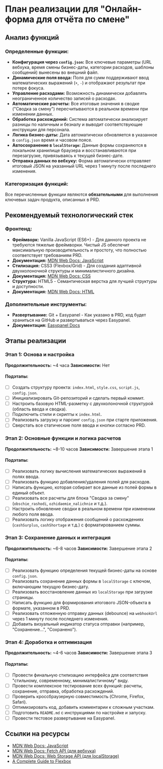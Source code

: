 # План реализации для "Онлайн-форма для отчёта по смене"

## Анализ функций
### Определенные функции:
- **Конфигурация через `config.json`:** Все ключевые параметры (URL вебхука, время смены бизнес-даты, категории расходов, шаблоны сообщений) вынесены во внешний файл.
- **Динамические поля ввода:** Поля для сумм поддерживают ввод математических выражений (`+`, `-`) и отображают результат при потере фокуса.
- **Управление расходами:** Возможность динамически добавлять неограниченное количество записей о расходах.
- **Автоматические расчеты:** Все итоговые значения в сводке ("Сводка за смену") пересчитываются в реальном времени при изменении данных.
- **Обработка расхождений:** Система автоматически анализирует разницы по наличным и безналу и выводит соответствующие инструкции для персонала.
- **Логика бизнес-даты:** Дата автоматически обновляется в указанное в `config.json` время и часовом поясе.
- **Автосохранение в `localStorage`:** Данные формы сохраняются в локальном хранилище браузера и восстанавливаются при перезагрузке, привязываясь к текущей бизнес-дате.
- **Отправка данных по вебхуку:** Форма автоматически отправляет итоговый JSON на указанный URL через 1 минуту после последнего изменения.

### Категоризация функций:
Все перечисленные функции являются **обязательными** для выполнения ключевых задач продукта, описанных в PRD.

## Рекомендуемый технологический стек
### Фронтенд:
- **Фреймворк:** Vanilla JavaScript (ES6+) - Для данного проекта не требуются тяжелые фреймворки. Чистый JS обеспечит максимальную производительность и простоту, что полностью соответствует требованиям PRD.
- **Документация:** [MDN Web Docs: JavaScript](https://developer.mozilla.org/ru/docs/Web/JavaScript)
- **Стилизация:** CSS3 (Flexbox/Grid) - Для создания адаптивной двухколоночной структуры и минималистичного дизайна.
- **Документация:** [MDN Web Docs: CSS](https://developer.mozilla.org/ru/docs/Web/CSS)
- **Структура:** HTML5 - Семантическая верстка для лучшей структуры и доступности.
- **Документация:** [MDN Web Docs: HTML](https://developer.mozilla.org/ru/docs/Web/HTML)

### Дополнительные инструменты:
- **Развертывание:** Git + Easypanel - Как указано в PRD, код будет храниться на GitHub и развертываться через Easypanel.
- **Документация:** [Easypanel Docs](https://easypanel.io/docs/)

## Этапы реализации

### Этап 1: Основа и настройка
**Продолжительность:** ~4 часа
**Зависимости:** Нет

#### Подэтапы:
- [ ] Создать структуру проекта: `index.html`, `style.css`, `script.js`, `config.json`.
- [ ] Инициализировать Git-репозиторий и сделать первый коммит.
- [ ] Настроить базовую HTML-разметку с двухколоночной структурой (область ввода и сводка).
- [ ] Подключить стили и скрипты к `index.html`.
- [ ] Реализовать загрузку и парсинг `config.json` при старте приложения.
- [ ] Сверстать все статические поля ввода и кнопки согласно PRD.

### Этап 2: Основные функции и логика расчетов
**Продолжительность:** ~8-10 часов
**Зависимости:** Завершение этапа 1

#### Подэтапы:
- [ ] Реализовать логику вычисления математических выражений в полях ввода.
- [ ] Реализовать функцию добавления/удаления полей для расходов.
- [ ] Написать функцию, которая собирает все данные из полей формы в единый объект.
- [ ] Реализовать все расчеты для блока "Сводка за смену" (`obschie_rashodi`, `ozhidaemie_nalichnie` и т.д.).
- [ ] Настроить обновление сводки в реальном времени при изменении любого поля ввода.
- [ ] Реализовать логику отображения сообщений о расхождениях (`cashSurplus`, `cashShortage` и т.д.) с форматированием суммы.

### Этап 3: Сохранение данных и интеграция
**Продолжительность:** ~6-8 часов
**Зависимости:** Завершение этапа 2

#### Подэтапы:
- [ ] Реализовать функцию определения текущей бизнес-даты на основе `config.json`.
- [ ] Реализовать сохранение данных формы в `localStorage` с ключом, включающим текущую бизнес-дату.
- [ ] Реализовать восстановление данных из `localStorage` при загрузке страницы.
- [ ] Написать функцию для формирования итогового JSON-объекта в формате, указанном в PRD.
- [ ] Реализовать отложенную отправку данных (debounce) на `webhookUrl` через 1 минуту после последнего изменения.
- [ ] Добавить визуальный индикатор статуса отправки (например, "Сохранение...", "Сохранено").

### Этап 4: Доработка и оптимизация
**Продолжительность:** ~4-6 часов
**Зависимости:** Завершение этапа 3

#### Подэтапы:
- [ ] Провести финальную стилизацию интерфейса для соответствия "стильному, современному, минималистичному" виду.
- [ ] Провести комплексное тестирование всех функций: расчеты, сохранение, отправка, обработка расхождений.
- [ ] Проверить кроссбраузерную совместимость (Chrome, Firefox, Safari).
- [ ] Оптимизировать код, добавить комментарии к сложным участкам.
- [ ] Подготовить `README.md` с инструкциями по настройке и запуску.
- [ ] Провести тестовое развертывание на Easypanel.

## Ссылки на ресурсы
- [MDN Web Docs: JavaScript](https://developer.mozilla.org/ru/docs/Web/JavaScript)
- [MDN Web Docs: Fetch API (для вебхука)](https://developer.mozilla.org/ru/docs/Web/API/Fetch_API)
- [MDN Web Docs: Web Storage API (для localStorage)](https://developer.mozilla.org/ru/docs/Web/API/Web_Storage_API)
- [A Complete Guide to Flexbox](https://css-tricks.com/snippets/css/a-guide-to-flexbox/)
